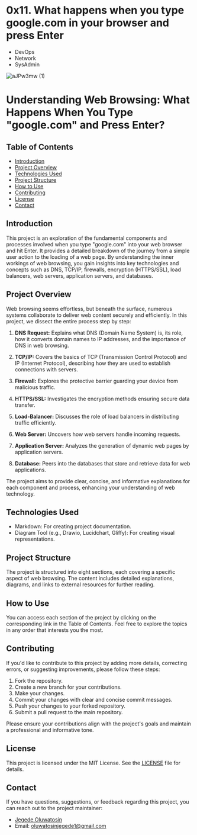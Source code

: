 # 0x11. What happens when you type google.com in your browser and press Enter
* DevOps
* Network
* SysAdmin

![aJPw3mw (1)](https://github.com/Official0mega/alx-system_engineering-devops/assets/122806822/6f016965-b634-4a0f-ae84-a496ecf45591)

# Understanding Web Browsing: What Happens When You Type "google.com" and Press Enter?

## Table of Contents

- [Introduction](#introduction)
- [Project Overview](#project-overview)
- [Technologies Used](#technologies-used)
- [Project Structure](#project-structure)
- [How to Use](#how-to-use)
- [Contributing](#contributing)
- [License](#license)
- [Contact](#contact)

## Introduction

This project is an exploration of the fundamental components and processes involved when you type "google.com" into your web browser and hit Enter. It provides a detailed breakdown of the journey from a simple user action to the loading of a web page. By understanding the inner workings of web browsing, you gain insights into key technologies and concepts such as DNS, TCP/IP, firewalls, encryption (HTTPS/SSL), load balancers, web servers, application servers, and databases.

## Project Overview

Web browsing seems effortless, but beneath the surface, numerous systems collaborate to deliver web content securely and efficiently. In this project, we dissect the entire process step by step:

1. **DNS Request:** Explains what DNS (Domain Name System) is, its role, how it converts domain names to IP addresses, and the importance of DNS in web browsing.

2. **TCP/IP:** Covers the basics of TCP (Transmission Control Protocol) and IP (Internet Protocol), describing how they are used to establish connections with servers.

3. **Firewall:** Explores the protective barrier guarding your device from malicious traffic.

4. **HTTPS/SSL:** Investigates the encryption methods ensuring secure data transfer.

5. **Load-Balancer:** Discusses the role of load balancers in distributing traffic efficiently.

6. **Web Server:** Uncovers how web servers handle incoming requests.

7. **Application Server:** Analyzes the generation of dynamic web pages by application servers.

8. **Database:** Peers into the databases that store and retrieve data for web applications.

The project aims to provide clear, concise, and informative explanations for each component and process, enhancing your understanding of web technology.

## Technologies Used

- Markdown: For creating project documentation.
- Diagram Tool (e.g., Drawio, Lucidchart, Gliffy): For creating visual representations.

## Project Structure

The project is structured into eight sections, each covering a specific aspect of web browsing. The content includes detailed explanations, diagrams, and links to external resources for further reading.

## How to Use

You can access each section of the project by clicking on the corresponding link in the Table of Contents. Feel free to explore the topics in any order that interests you the most.

## Contributing

If you'd like to contribute to this project by adding more details, correcting errors, or suggesting improvements, please follow these steps:

1. Fork the repository.
2. Create a new branch for your contributions.
3. Make your changes.
4. Commit your changes with clear and concise commit messages.
5. Push your changes to your forked repository.
6. Submit a pull request to the main repository.

Please ensure your contributions align with the project's goals and maintain a professional and informative tone.

## License

This project is licensed under the MIT License. See the [LICENSE](LICENSE) file for details.

## Contact

If you have questions, suggestions, or feedback regarding this project, you can reach out to the project maintainer:

- [Jegede Oluwatosin](https://github.com/Tosin567)
- Email: oluwatosinjegede1@gmail.com
